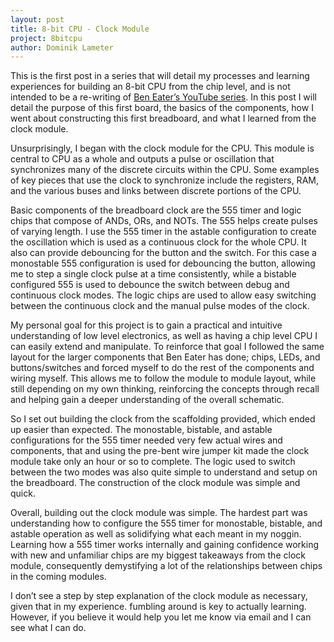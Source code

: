 ```yaml
---
layout: post
title: 8-bit CPU - Clock Module
project: 8bitcpu
author: Dominik Lameter
---
```

This is the first post in a series that will detail my processes and learning experiences for building an 8-bit CPU from the chip level, and is not intended to be a re-writing of [Ben Eater’s YouTube series](https://www.youtube.com/playlist?list=PLowKtXNTBypGqImE405J2565dvjafglHU). In this post I will detail the purpose of this first board, the basics of the components, how I went about constructing this first breadboard, and what I learned from the clock module.

Unsurprisingly, I began with the clock module for the CPU. This module is central to CPU as a whole and outputs a pulse or oscillation that synchronizes many of the discrete circuits within the CPU. Some examples of key pieces that use the clock to synchronize include the registers, RAM, and the various buses and links between discrete portions of the CPU.

Basic components of the breadboard clock are the 555 timer and logic chips that compose of ANDs, ORs, and NOTs. The 555 helps create pulses of varying length. I use the 555 timer in the astable configuration to create the oscillation which is used as a continuous clock for the whole CPU. It also can provide debouncing for the button and the switch. For this case a monostable 555 configuration is used for debouncing the button, allowing me to step a single clock pulse at a time consistently, while a bistable configured 555 is used to debounce the switch between debug and continuous clock modes. The logic chips are used to allow easy switching between the continuous clock and the manual pulse modes of the clock. 

My personal goal for this project is to gain a practical and intuitive understanding of low level electronics, as well as having a chip level CPU I can easily extend and manipulate. To reinforce that goal I followed the same layout for the larger components that Ben Eater has done; chips, LEDs, and buttons/switches and forced myself to do the rest of the components and wiring myself. This allows me to follow the module to module layout, while still depending on my own thinking, reinforcing the concepts through recall and helping gain a deeper understanding of the overall schematic.

So I set out building the clock from the scaffolding provided, which ended up easier than expected. The monostable, bistable, and astable configurations for the 555 timer needed very few actual wires and components, that and using the pre-bent wire jumper kit made the clock module take only an hour or so to complete. The logic used to switch between the two modes was also quite simple to understand and setup on the breadboard. The construction of the clock module was simple and quick.

Overall, building out the clock module was simple. The hardest part was understanding how to configure the 555 timer for monostable, bistable, and astable operation as well as solidifying what each meant in my noggin. Learning how a 555 timer works internally and gaining confidence working with new and unfamiliar chips are my biggest takeaways from the clock module, consequently demystifying  a lot of the relationships between chips in the coming modules.

I don’t see a step by step explanation of the clock module as necessary, given that in my experience. fumbling around is key to actually learning. However, if you believe it would help you let me know via email and I can see what I can do.
